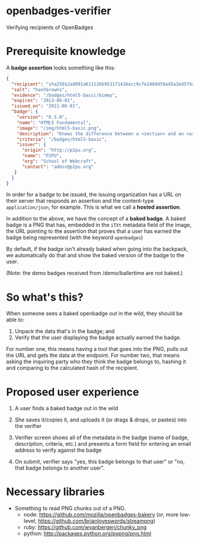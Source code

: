 # openbadges-verifier

Verifying recipients of OpenBadges

# Prerequisite knowledge

A **badge assertion** looks something like this:

```json
{
  "recipient": "sha256$2ad891a61112bb953171416acc9cfe2484d59a45a3ed574a1ca93b47d07629fe",
  "salt": "hashbrowns",
  "evidence": "/badges/html5-basic/bimmy",
  "expires": "2013-06-01",
  "issued_on": "2011-06-01",
  "badge": {
    "version": "0.5.0",
    "name": "HTML5 Fundamental",
    "image": "/img/html5-basic.png",
    "description": "Knows the difference between a <section> and an <article>",
    "criteria": "/badges/html5-basic",
    "issuer": {
      "origin": "http://p2pu.org",
      "name": "P2PU",
      "org": "School of Webcraft",
      "contact": "admin@p2pu.org"
   }
  }
}
```

In order for a badge to be issued, the issuing organization has a URL on
their server that responds an assertion and the content-type
`application/json`, for example. This is what we call a **hosted assertion**.

In addition to the above, we have the concept of a **baked badge**. A
baked badge is a PNG that has, embedded in the `iTXt` metadata field of
the image, the URL pointing to the assertion that proves that a user has
earned the badge being represented (with the keyword `openbadges`)

By default, if the badge isn't already baked when going into the
backpack, we automatically do that and show the baked version of the
badge to the user.

(Note: the demo badges received from /demo/ballertime are not baked.)

# So what's this?

When someone sees a baked openbadge out in the wild, they should be able to:

1) Unpack the data that's in the badge; and
2) Verify that the user displaying the badge actually earned the badge.

For number one, this means having a tool that goes into the PNG, pulls
out the URL and gets the data at the endpoint. For number two, that
means asking the inquiring party who they think the badge belongs to,
hashing it and comparing to the calculated hash of the recipient.

# Proposed user experience

1) A user finds a baked badge out in the wild

2) She saves it/copies it, and uploads it (or drags & drops, or pastes)
into the verifier

3) Verifier screen shows all of the metadata in the badge (name of
badge, description, criteria, etc.) and presents a form field for
entering an email address to verify against the badge

4) On submit, verifier says "yes, this badge belongs to that user" or "no, that badge belongs to another user".

# Necessary libraries

* Something to read PNG chunks out of a PNG.
  * node: https://github.com/mozilla/openbadges-bakery (or, more low-level, https://github.com/brianloveswords/streampng)
  * ruby: https://github.com/wvanbergen/chunky_png
  * python: http://packages.python.org/pypng/png.html
